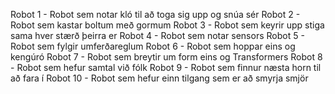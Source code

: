 Robot 1 - Robot sem notar kló til að toga sig upp og snúa sér
Robot 2 - Robot sem kastar boltum með gormum
Robot 3 - Robot sem keyrir upp stiga sama hver stærð þeirra er
Robot 4 - Robot sem notar sensors
Robot 5 - Robot sem fylgir umferðareglum
Robot 6 - Robot sem hoppar eins og kengúró
Robot 7 - Robot sem breytir um form eins og Transformers
Robot 8 - Robot sem hefur samtal við fólk
Robot 9 - Robot sem finnur næsta horn til að fara í
Robot 10 - Robot sem hefur einn tilgang sem er að smyrja smjör
